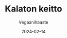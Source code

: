 ---
title: "Kalaton keitto"
image: "https://vegaanibotti.lauravuo.me/2024/02/2024-02-14_small.png"
date: 2024-02-14
receipt_url: "https://vegaanihaaste.fi/reseptit/kalaton-keitto"
author: "Vegaanihaaste"
---
